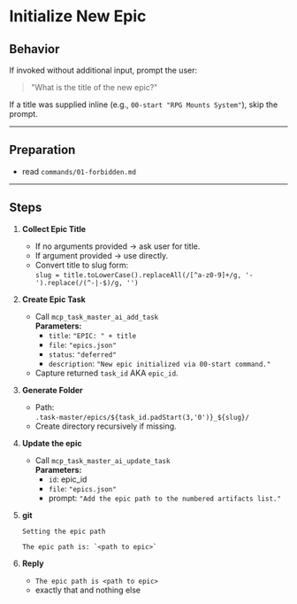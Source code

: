 # Initialize New Epic

## Behavior
If invoked without additional input, prompt the user:
> "What is the title of the new epic?"

If a title was supplied inline (e.g., `00-start "RPG Mounts System"`), skip the prompt.

---
## Preparation

* read `commands/01-forbidden.md`


---

## Steps

1. **Collect Epic Title**
   - If no arguments provided → ask user for title.
   - If argument provided → use directly.
   - Convert title to slug form:  
     `slug = title.toLowerCase().replaceAll(/[^a-z0-9]+/g, '-').replace(/(^-|-$)/g, '')`

2. **Create Epic Task**
   - Call `mcp_task_master_ai_add_task`  
     **Parameters:**
     - `title`: `"EPIC: " + title`
     - `file`: `"epics.json"`
     - `status`: `"deferred"`
     - `description`: `"New epic initialized via 00-start command."`
   - Capture returned `task_id` AKA `epic_id`.

3. **Generate Folder**
   - Path:  
     `.task-master/epics/${task_id.padStart(3,'0')}_${slug}/`
   - Create directory recursively if missing.

4. **Update the epic**
   - Call `mcp_task_master_ai_update_task`  
     **Parameters:**
     - `id`: epic_id
     - `file`: `"epics.json"`
     - prompt: `"Add the epic path to the numbered artifacts list."`
5. **git**
   ```
   Setting the epic path
   
   The epic path is: `<path to epic>`
   ```
6. **Reply**
   - `The epic path is <path to epic>`
   - exactly that and nothing else

